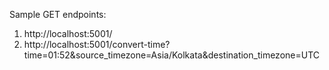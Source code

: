 Sample GET endpoints:
1. http://localhost:5001/
2. http://localhost:5001/convert-time?time=01:52&source_timezone=Asia/Kolkata&destination_timezone=UTC
